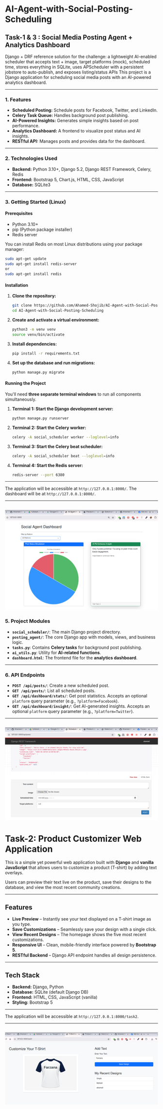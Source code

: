 # AI-Agent-with-Social-Posting-Scheduling 

## Task-1 & 3 : Social Media Posting Agent + Analytics Dashboard
Django + DRF reference solution for the challenge: a lightweight AI-enabled scheduler that accepts text + image, target platforms (mock), scheduled time, stores everything in SQLite, uses APScheduler with a persistent jobstore to auto-publish, and exposes listing/status APIs
This project is a Django application for scheduling social media posts with an AI-powered analytics dashboard.

-----

### 1. Features

* **Scheduled Posting:** Schedule posts for Facebook, Twitter, and LinkedIn.
* **Celery Task Queue:** Handles background post publishing.
* **AI-Powered Insights:** Generates simple insights based on post performance.
* **Analytics Dashboard:** A frontend to visualize post status and AI insights.
* **RESTful API:** Manages posts and provides data for the dashboard.

-----

### 2. Technologies Used

* **Backend:** Python 3.10+, Django 5.2, Django REST Framework, Celery, Redis
* **Frontend:** Bootstrap 5, Chart.js, HTML, CSS, JavaScript
* **Database:** SQLite3

-----

### 3. Getting Started (Linux)

#### Prerequisites

* Python 3.10+
* pip (Python package installer)
* Redis server

You can install Redis on most Linux distributions using your package manager:

```bash
sudo apt-get update
sudo apt-get install redis-server
or
sudo apt-get install redis
```

#### Installation

1. **Clone the repository:**
   ```bash
   git clone https://github.com/Ahamed-Shojib/AI-Agent-with-Social-Posting-Scheduling.git
   cd AI-Agent-with-Social-Posting-Scheduling
   ```
2. **Create and activate a virtual environment:**
   ```bash
   python3 -m venv venv
   source venv/bin/activate
   ```
3. **Install dependencies:**
   ```bash
   pip install -r requirements.txt
   ```
4. **Set up the database and run migrations:**
   ```bash
   python manage.py migrate
   ```

#### Running the Project

You'll need **three separate terminal windows** to run all components simultaneously.

1. **Terminal 1: Start the Django development server:**
   ```bash
   python manage.py runserver
   ```
2. **Terminal 2: Start the Celery worker:**
   ```bash
   celery -A social_scheduler worker --loglevel=info
   ```
3. **Terminal 3: Start the Celery beat scheduler:**
   ```bash
   celery -A social_scheduler beat --loglevel=info
   ```
4. **Terminal 4: Start the Redis server:**
   ```bash
   redis-server --port 6380
   ```
-----

The application will be accessible at `http://127.0.0.1:8000/`. The dashboard will be at `http://127.0.0.1:8000/`.

-----
![Dashboard UI](./Dashboard.png)
-----

### 5. Project Modules

* **`social_scheduler/`**: The main Django project directory.
* **`posting_agent/`**: The core Django app with models, views, and business logic.
* **`tasks.py`**: Contains **Celery tasks** for background post publishing.
* **`ai_utils.py`**: Utility for **AI-related functions**.
* **`dashboard.html`**: The frontend file for the **analytics dashboard**.

-----

### 6. API Endpoints

* **`POST /api/posts/`**: Create a new scheduled post.
* **`GET /api/posts/`**: List all scheduled posts.
* **`GET /api/dashboard/stats/`**: Get post statistics. Accepts an optional `platform` query parameter (e.g., `?platform=Facebook`).
* **`GET /api/dashboard/insight/`**: Get AI-generated insights. Accepts an optional `platform` query parameter (e.g., `?platform=Twitter`).

-----
![Rest API UI](./DRF_Info.png)
-----

# Task-2: Product Customizer Web Application

This is a simple yet powerful web application built with **Django** and **vanilla JavaScript** that allows users to customize a product (T-shirt) by adding text overlays.

Users can preview their text live on the product, save their designs to the database, and view the most recent community creations.

---

## Features

- **Live Preview** – Instantly see your text displayed on a T-shirt image as you type.  
- **Save Customizations** – Seamlessly save your design with a single click.  
- **View Recent Designs** – The homepage shows the five most recent customizations.  
- **Responsive UI** – Clean, mobile-friendly interface powered by **Bootstrap 5**.  
- **RESTful Backend** – Django API endpoint handles all design persistence.  

---

## Tech Stack

- **Backend:** Django, Python  
- **Database:** SQLite (default Django DB)  
- **Frontend:** HTML, CSS, JavaScript (vanilla)  
- **Styling:** Bootstrap 5  

-----

The application will be accessible at `http://127.0.0.1:8000/task2`.

-----
![Product Text Customization UI](./product_customize.png)
-----
